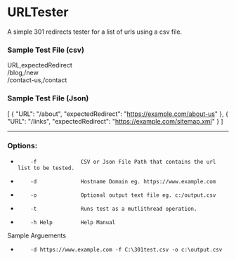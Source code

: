# URLTester
A simple 301 redirects tester for a list of urls using a csv file.  

### Sample Test File (csv)  
URL,expectedRedirect  
/blog,/new  
/contact-us,/contact  

### Sample Test File (Json) 
[
	{
      "URL": "/about",
      "expectedRedirect": "https://example.com/about-us"
    },
	{
      "URL": "/links",
      "expectedRedirect": "https://example.com/sitemap.xml"
	}
]


* * *

### Options:  
*         -f              CSV or Json File Path that contains the url list to be tested.  
*         -d              Hostname Domain eg. https://www.example.com  
*         -o              Optional output text file eg. c:/output.csv  
*         -t              Runs test as a mutlithread operation.
*         -h Help         Help Manual
  
Sample Arguements  
*         -d https://www.example.com -f C:\301test.csv -o c:\output.csv  


